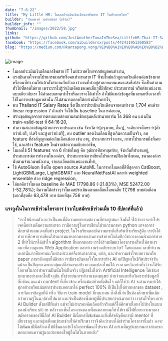 ```yaml
---
date: "7-8-22"
title: "My Little HR: โมเดลประเมินเงินเดือนอาชีพสาย IT ในประเทศไทย"
builder: "กันตพงศ์ วงศ์พานิชย์ (เติร์ด)"
builder_info: ""
thumbnail: "/images/2022/58.jpg"
links:
github: "https://github.com/JustAnotherTunaInTheSea/LittleHR-Thai-IT-Salary-Estimator"
facebook: "https://facebook.com/aibuildersx/posts/442411951260583"
blog: "https://medium.com/@kantapong.vong/%E0%B8%A1%E0%B8%AB%E0%B8%B2%E0%B8%81%E0%B8%B2%E0%B8%9E%E0%B8%A2%E0%B9%8C%E0%B9%82%E0%B8%A1%E0%B9%80%E0%B8%94%E0%B8%A5%E0%B8%9B%E0%B8%A3%E0%B8%B0%E0%B9%80%E0%B8%A1%E0%B8%B4%E0%B8%99%E0%B9%80%E0%B8%87%E0%B8%B4%E0%B8%99%E0%B9%80%E0%B8%94%E0%B8%B7%E0%B8%AD%E0%B8%99%E0%B8%AD%E0%B8%B2%E0%B8%8A%E0%B8%B5%E0%B8%9E%E0%B8%AA%E0%B8%B2%E0%B8%A2-it-%E0%B9%83%E0%B8%99%E0%B8%9B%E0%B8%A3%E0%B8%B0%E0%B9%80%E0%B8%97%E0%B8%A8%E0%B9%84%E0%B8%97%E0%B8%A2-c2743d96d164"
---
```


![image](/images/2022/58.jpg)

- โมเดลประเมินเงินเดือนอาชีพสาย IT ในประเทศไทยจากข้อมูลคนทำงาน,
- แรงบันดาลใจจากโปรแกรมเมอร์หรือคนทำงานสาย IT ที่จบใหม่แล้วถูกกดเงินเดือนค่อนข้างมาก หรือคนที่ทำงานไปแล้วตั้งคำถามกับตัวเองว่างานที่ทำอยู่ค่าตอบแทนเหมาะสมรึเปล่า ซึ่งเป็นคำถามทั่วไปที่ตอบได้ยาก เพราะเราไม่รู้ว่าเงินเดือนของคนอื่นๆที่มีทักษะ ประสบการณ์ หรือตำแหน่งงานแบบเดียวกับเรา ได้ค่าตอบแทนเท่าไรหรือควรจะได้เท่าไร ถ้าไม่มีแหล่งข้อมูลที่มากพอหรือเวลาที่ใช้ในการหาข้อมูลเหล่านั้น ก็ไม่สามารถตอบได้อย่างมั่นใจเท่าไร,
- พบ Thailand IT Salary Rates ซึ่งเป็นการประเมินเงินเดือนจากคนทำงาน 1,704 คนด้วย linear regression 7 ตัวแปร จึงใช้เป็น baseline ในการต่อยอด,
- สร้างชุดข้อมูลจากการตอบแบบสอบถามสมาชิกกลุ่มหลังบ้านายอาร์ม ได้ 368 คน แบ่งเป็น train-valid-test ที่ 64:16:20,
- ทำความสะอาดข้อมูลด้วยการรวบประเภท เช่น จังหวัด->[กรุงเทพ, อื่นๆ], ระดับการศึกษา->[ต่ำกว่าป.ตรี, ป.ตรี และสูงกว่าป.ตรี], ลบ outlier ของเงินเดือนที่สูงเกินความเป็นจริง, ลบ feature ที่ส่งสัญญาณต่อเงินเดือนน้อย เช่น อายุ, ประเภทการจ้างงาน, ภาษาโปรแกรมมิ่งที่เคยใช้, และสร้าง feature ใหม่จากข้อความอธิบายอาชีพ,
- โมเดลใช้ 51 features จาก 6 หัวข้อใหญ่ คือ วุฒิการศึกษาสุดท้าย, จังหวัดที่ทำงานอยู่, ประสบการณ์การทำงานในองค์กร, ประสบการณ์การเขียนโปรแกรม/ฝึกฝนทั้งหมด, ขนาดองค์กรนับตามจำนวนพนักงาน, รายละเอียดตำแหน่งงานที่ทำ,
- ใช้ AutoGluon ซึ่งเป็น open source AutoML ในการหาโมเดลที่ดีที่สุดจาก CatBoost, LightGBMLarge, LightGBMXT และ NeuralNetFastAI และทำ weighted ensemble ด้วย ridge regression,
- ได้ผลดีกว่าโมเดล baseline คือ MAE 17798.86 (-21.83%), MSE 52472.00 (-52.78%); ตีความได้คร่าวๆว่าโมเดลประเมินคลาดเคลื่อนโดยเฉลี่ย 17,798 บาทต่อเดือน (มากที่สุดคือ 63,478 บาท น้อยที่สุด 756 บาท)

### แรงจูงในในการเข้าร่วมโครงการ (จากใบสมัครเข้าร่วมเมื่อ 10 สัปดาห์ที่แล้ว)

> "เราให้นิยามตัวเองว่าเป็นคนที่มีความพยายามต่องานที่ทำอยู่เสมอ จึงมั่นใจได้ว่าเราจะทำโปรเจคนี้อย่างเต็มความสามารถ เรามีความรู้ในการเขียนโปรแกรมภาษา python มาจากการศึกษาด้วยตนเองเพื่อทำ project ในโรงเรียนและมีความกระตือรือร้นที่จะเรียนรู้อีก เรายังได้ทำการศึกษาการเขียนโปรแกรมมาหลากหลายผ่านการเข้าค่ายโอลิมปิกวิชาการคอมพิวเตอร์ค่าย 2 ที่ทำให้เราได้เข้าใจ algorithm ที่หลากหลาย เราได้ร่วมพัฒนาโครงการเครื่องให้อาหารแมวที่ควบคุมบน Web Application และทำงานร่วมกับระบบ IoT โดยตลอดเวลาที่ทำงานเหล่านั้นเราศึกษาบนเว็บต่างประเทศจึงสามารถอ่าน, แปล, และทำความเข้าใจบทความหรือ paper ภาษาอังกฤษได้ดีมาก เรามีแรงบันดาลใจในการสร้าง AI แก้ปัญหาในชีวิตประจำวัน แม้จะเป็นปัญหาเฉพาะกลุ่มแต่ก็สามารถสร้างความแปลกใหม่ได้ เราคาดหวังอย่างยิ่งว่าจะได้รับโอกาสในการทำความฝันนั้นให้เป็นจริง  ปฏิเสธไม่ได้ว่า Artificial Intelligence ได้เข้ามาบทบาทอย่างมากในปัจจุบัน ทั้งช่วยย่นการทำงานของมนุษย์ ช่วยจำแนกหรือวิเคราะห์ข้อมูลที่ซับซ้อน แนะนำ content ที่เกี่ยวข้อง หรือแม้แต่ช่วยตัดสินใจ แต่ก็ใช่ว่า AI จะสามารถทำได้ทุกอย่างหรือแม้แต่การทำงานออกมาได้ perfect 100% ก็เป็นไปได้ยากหากขาด dataset , การจัดการข้อมูลที่ดี หรือ วิธีการ train model ที่เหมาะสม ซึ่งสิ่งนี้จำเป็นต้องศึกษาเพิ่มเติมกว่าความรู้ในม.ปลายไปมาก และจำเป็นต้องพึ่งพาผู้ที่มีประสบการณ์มากกว่า  เราสนใจโครงการ AI Builder ตั้งแต่ปีที่แล้ว แม้จะไม่ผ่านรอบคัดเลือกตัวจริงแต่ก็ได้ศึกษาเนื้อหาไปบ้างในแบบของนักเรียน sit-in หลังจากเห็นโครงงานของเพื่อนหลายคนก็ทำให้เรามีไฟที่อยากจะมาลองสมัครรอบของปีนี้อีก! AI Builder มีเนื้อหาที่เข้มข้นและสิ่งที่สำคัญคือการมี mentor ที่เชี่ยวชาญ และกลุ่มเพื่อนเข้ามาช่วยให้คำปรึกษา เราจึงคิดว่าหากได้เข้าร่วมโครงการนี้แล้ว คงจะได้พัฒนาฝีมือตัวเองให้ดีขึ้นและเข้าใจถึงการพัฒนาโปรเจค AI อย่างเต็มรูปแบบจนอาจสามารถตกตะกอนความรู้และถ่ายทอดให้ผู้อื่นได้ในภายหลัง"